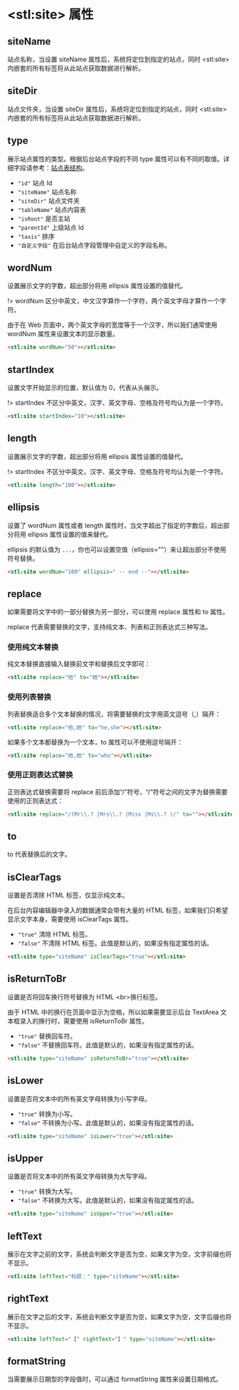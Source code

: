 # &lt;stl:site&gt; 属性

## siteName

站点名称，当设置 siteName 属性后，系统将定位到指定的站点，同时 &lt;stl:site&gt; 内嵌套的所有标签将从此站点获取数据进行解析。

## siteDir

站点文件夹，当设置 siteDir 属性后，系统将定位到指定的站点，同时 &lt;stl:site&gt; 内嵌套的所有标签将从此站点获取数据进行解析。

## type

展示站点属性的类型。根据后台站点字段的不同 type 属性可以有不同的取值。详细字段请参考：[站点表结构](https://docs.siteserver.cn/model/#/siteserver_Site)。

- `"id"` 站点 Id
- `"siteName"` 站点名称
- `"siteDir"` 站点文件夹
- `"tableName"` 站点内容表
- `"isRoot"` 是否主站
- `"parentId"` 上级站点 Id
- `"taxis"` 排序
- `"自定义字段"` 在后台站点字段管理中自定义的字段名称。

## wordNum

设置展示文字的字数，超出部分将用 ellipsis 属性设置的值替代。

!> wordNum 区分中英文，中文汉字算作一个字符，两个英文字母才算作一个字符。

由于在 Web 页面中，两个英文字母的宽度等于一个汉字，所以我们通常使用 wordNum 属性来设置文本的显示数量。

```html
<stl:site wordNum="50"></stl:site>
```

## startIndex

设置文字开始显示的位置，默认值为 0，代表从头展示。

!> startIndex 不区分中英文，汉字、英文字母、空格及符号均认为是一个字符。

```html
<stl:site startIndex="10"></stl:site>
```

## length

设置展示文字的字数，超出部分将用 ellipsis 属性设置的值替代。

!> startIndex 不区分中英文，汉字、英文字母、空格及符号均认为是一个字符。

```html
<stl:site length="100"></stl:site>
```

## ellipsis

设置了 wordNum 属性或者 length 属性时，当文字超出了指定的字数后，超出部分将用 ellipsis 属性设置的值来替代。

ellipsis 的默认值为 `...`，你也可以设置空值（ellipsis=""）来让超出部分不使用符号替换。

```html
<stl:site wordNum="100" ellipsis=" -- end --"></stl:site>
```

## replace

如果需要将文字中的一部分替换为另一部分，可以使用 replace 属性和 to 属性。

replace 代表需要替换的文字，支持纯文本、列表和正则表达式三种写法。

### 使用纯文本替换

纯文本替换直接输入替换前文字和替换后文字即可：

```html
<stl:site replace="他" to="她"></stl:site>
```

### 使用列表替换

列表替换适合多个文本替换的情况，将需要替换的文字用英文逗号（,）隔开：

```html
<stl:site replace="他,她" to="he,she"></stl:site>
```

如果多个文本都替换为一个文本，to 属性可以不使用逗号隔开：

```html
<stl:site replace="他,她" to="who"></stl:site>
```

### 使用正则表达式替换

正则表达式替换需要将 replace 前后添加“/”符号，“/”符号之间的文字为替换需要使用的正则表达式：

```html
<stl:site replace="/(Mr\\.? |Mrs\\.? |Miss |Ms\\.? )/" to=""></stl:site>
```

## to

to 代表替换后的文字。

## isClearTags

设置是否清除 HTML 标签，仅显示纯文本。

在后台内容编辑器中录入的数据通常会带有大量的 HTML 标签，如果我们只希望显示文字本身，需要使用 isClearTags 属性。

- `"true"` 清除 HTML 标签。
- `"false"` 不清除 HTML 标签。此值是默认的，如果没有指定属性的话。

```html
<stl:site type="siteName" isClearTags="true"></stl:site>
```

## isReturnToBr

设置是否将回车换行符号替换为 HTML &lt;br&gt;换行标签。

由于 HTML 中的换行在页面中显示为空格，所以如果需要显示后台 TextArea 文本框录入的换行时，需要使用 isReturnToBr 属性。

- `"true"` 替换回车符。
- `"false"` 不替换回车符。此值是默认的，如果没有指定属性的话。

```html
<stl:site type="siteName" isReturnToBr="true"></stl:site>
```

## isLower

设置是否将文本中的所有英文字母转换为小写字母。

- `"true"` 转换为小写。
- `"false"` 不转换为小写。此值是默认的，如果没有指定属性的话。

```html
<stl:site type="siteName" isLower="true"></stl:site>
```

## isUpper

设置是否将文本中的所有英文字母转换为大写字母。

- `"true"` 转换为大写。
- `"false"` 不转换为大写。此值是默认的，如果没有指定属性的话。

```html
<stl:site type="siteName" isUpper="true"></stl:site>
```

## leftText

展示在文字之前的文字，系统会判断文字是否为空，如果文字为空，文字前缀也将不显示。

```html
<stl:site leftText="标题：" type="siteName"></stl:site>
```

## rightText

展示在文字之后的文字，系统会判断文字是否为空，如果文字为空，文字后缀也将不显示。

```html
<stl:site leftText="【" rightText="】" type="siteName"></stl:site>
```

## formatString

当需要展示日期型的字段值时，可以通过 formatString 属性来设置日期格式。
